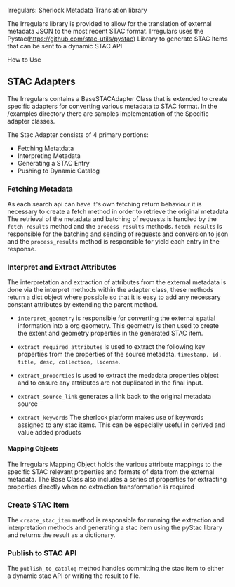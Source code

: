 Irregulars: Sherlock Metadata Translation library

The Irregulars library is provided to allow for the translation of external metadata JSON to
the most recent STAC format. 
Irregulars uses the Pystac(https://github.com/stac-utils/pystac) Library to generate 
STAC Items that can be sent to a dynamic STAC API

How to Use

## STAC Adapters

The Irregulars contains a BaseSTACAdapter Class that is extended to create specific adapters for converting various metadata to STAC format.
In the /examples directory there are samples implementation of the Specific adapter classes.

The Stac Adapter consists of 4 primary portions:
- Fetching Metatdata
- Interpreting Metadata
- Generating a STAC Entry
- Pushing to Dynamic Catalog 


### Fetching Metadata

As each search api can have it's own fetching return behaviour it is necessary to create a fetch method in order to retrieve the original metadata
The retrieval of the metadata and batching of requests is handled by the `fetch_results` method and the `process_results` methods. 
`fetch_results` is responsible for the batching and sending of requests and conversion to json and the `process_results` method is responsible for yield each entry in the response.


### Interpret and Extract Attributes

The interpretation and extraction of attributes from the external metadata is done via the interpret methods within the adapter class, 
these methods return a dict object where possible so that it is easy to add any necessary constant attributes by extending the parent method. 

- `interpret_geometry` is responsible for converting the external spatial information into a org geometry.
 This geometry is then used to create the extent and geometry properties in the generated STAC item.

- `extract_required_attributes` is used to extract the following key properties from the properties of the source metadata.
 `timestamp, id, title, desc, collection, license`. 

- `extract_properties` is used to extract the medadata properties object and to ensure 
  any attributes are not duplicated in the final input.  

- `extract_source_link` generates a link back to the original metadata source

- `extract_keywords` The sherlock platform makes use of keywords assigned to any stac items.
 This can be especially useful in derived and value added products
 
#### Mapping Objects 
The Irregulars Mapping Object holds the various attribute mappings to the specific STAC relevant
properties and formats of data from the external metadata.
The Base Class also includes a series of properties for extracting properties directly 
when no extraction transformation is required

### Create STAC Item

The `create_stac_item` method is responsible for running the extraction and interpretation methods and generating a stac item using the pyStac library and returns the result as a dictionary.

### Publish to STAC API

The `publish_to_catalog` method handles committing the stac item to either a dynamic 
stac API or writing the result to file.  


##
